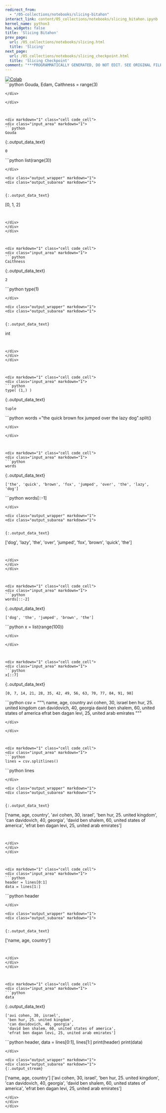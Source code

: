 ```yaml
---
redirect_from:
  - "/05-collections/notebooks/slicing-bitahon"
interact_link: content/05_collections/notebooks/slicing_bitahon.ipynb
kernel_name: python3
has_widgets: false
title: 'Slicing Bitahon'
prev_page:
  url: /05_collections/notebooks/slicing.html
  title: 'Slicing'
next_page:
  url: /05_collections/notebooks/slicing_checkpoint.html
  title: 'Slicing Checkpoint'
comment: "***PROGRAMMATICALLY GENERATED, DO NOT EDIT. SEE ORIGINAL FILES IN /content***"
---
```

<a href="https://colab.research.google.com/github/aviadr1/learn-python/blob/master/content/05_collections/notebooks/slicing_bitahon.ipynb" target="_blank">
<img src="https://colab.research.google.com/assets/colab-badge.svg" 
     title="Open this file in Google Colab" alt="Colab"/>
</a>




<div markdown="1" class="cell code_cell">
<div class="input_area" markdown="1">
```python
Gouda, Edam, Caithness = range(3)


```
</div>

</div>



<div markdown="1" class="cell code_cell">
<div class="input_area" markdown="1">
```python
Gouda

```
</div>

<div class="output_wrapper" markdown="1">
<div class="output_subarea" markdown="1">


{:.output_data_text}
```
0
```


</div>
</div>
</div>



<div markdown="1" class="cell code_cell">
<div class="input_area" markdown="1">
```python
list(range(3))

```
</div>

<div class="output_wrapper" markdown="1">
<div class="output_subarea" markdown="1">


{:.output_data_text}
```
[0, 1, 2]
```


</div>
</div>
</div>



<div markdown="1" class="cell code_cell">
<div class="input_area" markdown="1">
```python
Caithness

```
</div>

<div class="output_wrapper" markdown="1">
<div class="output_subarea" markdown="1">


{:.output_data_text}
```
2
```


</div>
</div>
</div>



<div markdown="1" class="cell code_cell">
<div class="input_area" markdown="1">
```python
type(1)

```
</div>

<div class="output_wrapper" markdown="1">
<div class="output_subarea" markdown="1">


{:.output_data_text}
```
int
```


</div>
</div>
</div>



<div markdown="1" class="cell code_cell">
<div class="input_area" markdown="1">
```python
type( (1,) )

```
</div>

<div class="output_wrapper" markdown="1">
<div class="output_subarea" markdown="1">


{:.output_data_text}
```
tuple
```


</div>
</div>
</div>



<div markdown="1" class="cell code_cell">
<div class="input_area" markdown="1">
```python
words ="the quick brown fox jumped over the lazy dog".split()

```
</div>

</div>



<div markdown="1" class="cell code_cell">
<div class="input_area" markdown="1">
```python
words

```
</div>

<div class="output_wrapper" markdown="1">
<div class="output_subarea" markdown="1">


{:.output_data_text}
```
['the', 'quick', 'brown', 'fox', 'jumped', 'over', 'the', 'lazy', 'dog']
```


</div>
</div>
</div>



<div markdown="1" class="cell code_cell">
<div class="input_area" markdown="1">
```python
words[::-1]

```
</div>

<div class="output_wrapper" markdown="1">
<div class="output_subarea" markdown="1">


{:.output_data_text}
```
['dog', 'lazy', 'the', 'over', 'jumped', 'fox', 'brown', 'quick', 'the']
```


</div>
</div>
</div>



<div markdown="1" class="cell code_cell">
<div class="input_area" markdown="1">
```python
words[::-2]

```
</div>

<div class="output_wrapper" markdown="1">
<div class="output_subarea" markdown="1">


{:.output_data_text}
```
['dog', 'the', 'jumped', 'brown', 'the']
```


</div>
</div>
</div>



<div markdown="1" class="cell code_cell">
<div class="input_area" markdown="1">
```python
x = list(range(100))

```
</div>

</div>



<div markdown="1" class="cell code_cell">
<div class="input_area" markdown="1">
```python
x[::7]

```
</div>

<div class="output_wrapper" markdown="1">
<div class="output_subarea" markdown="1">


{:.output_data_text}
```
[0, 7, 14, 21, 28, 35, 42, 49, 56, 63, 70, 77, 84, 91, 98]
```


</div>
</div>
</div>



<div markdown="1" class="cell code_cell">
<div class="input_area" markdown="1">
```python
csv = """\
name, age, country
avi cohen, 30, israel
ben hur, 25. united kingdom
can davidovich, 40, georgia
david ben shalem, 60, united states of america
efrat ben dagan levi, 25, united arab emirates
"""

```
</div>

</div>



<div markdown="1" class="cell code_cell">
<div class="input_area" markdown="1">
```python
lines = csv.splitlines()

```
</div>

</div>



<div markdown="1" class="cell code_cell">
<div class="input_area" markdown="1">
```python
lines

```
</div>

<div class="output_wrapper" markdown="1">
<div class="output_subarea" markdown="1">


{:.output_data_text}
```
['name, age, country',
 'avi cohen, 30, israel',
 'ben hur, 25. united kingdom',
 'can davidovich, 40, georgia',
 'david ben shalem, 60, united states of america',
 'efrat ben dagan levi, 25, united arab emirates']
```


</div>
</div>
</div>



<div markdown="1" class="cell code_cell">
<div class="input_area" markdown="1">
```python
header = lines[0:1]
data = lines[1:]

```
</div>

</div>



<div markdown="1" class="cell code_cell">
<div class="input_area" markdown="1">
```python
header

```
</div>

<div class="output_wrapper" markdown="1">
<div class="output_subarea" markdown="1">


{:.output_data_text}
```
['name, age, country']
```


</div>
</div>
</div>



<div markdown="1" class="cell code_cell">
<div class="input_area" markdown="1">
```python
data

```
</div>

<div class="output_wrapper" markdown="1">
<div class="output_subarea" markdown="1">


{:.output_data_text}
```
['avi cohen, 30, israel',
 'ben hur, 25. united kingdom',
 'can davidovich, 40, georgia',
 'david ben shalem, 60, united states of america',
 'efrat ben dagan levi, 25, united arab emirates']
```


</div>
</div>
</div>



<div markdown="1" class="cell code_cell">
<div class="input_area" markdown="1">
```python
header, data = lines[0:1], lines[1:]
print(header)
print(data)

```
</div>

<div class="output_wrapper" markdown="1">
<div class="output_subarea" markdown="1">
{:.output_stream}
```
['name, age, country']
['avi cohen, 30, israel', 'ben hur, 25. united kingdom', 'can davidovich, 40, georgia', 'david ben shalem, 60, united states of america', 'efrat ben dagan levi, 25, united arab emirates']
```
</div>
</div>
</div>

